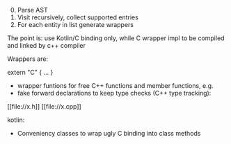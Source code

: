 0. Parse AST
0. Visit recursively, collect supported entries
0. For each entity in list generate wrappers

The point is: use Kotlin/C binding only, while C wrapper impl to be compiled and linked by c++ compiler 

Wrappers are:

extern "C" { ... }
- wrapper funtions for free C++ functions and member functions, e.g.
- fake forward declarations to keep type checks (C++ type tracking):


[[file://x.h]]
[[file://x.cpp]]

kotlin:
- Conveniency classes to wrap ugly C binding into class methods
